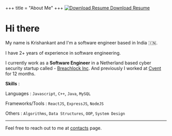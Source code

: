 +++
title = "About Me"
+++
[![Download Resume](https://img.icons8.com/color/30/000000/pdf.png) Download Resume](/pdf/KrishankantRay.pdf)

# Hi there

My name is Krishankant and I'm a software engineer based in India 🇮🇳.

I have 2+ years of experience in software engineering. 

I currently work as a **Software Engineer** in a Netherland based cyber security startup called - [Breachlock Inc](http://breachlock.com/). And previously I worked at [Cvent](https://www.cvent.com/) for 12 months. 

**Skills** : 

Languages : `Javascript`, `C++`, `Java`, `MySQL`

Frameworks/Tools : `ReactJS`, `ExpressJS`, `NodeJS`

Others : `Algorithms`, `Data Structures`, `OOP`, `System Design`


***


Feel free to reach out to me at [contacts](https://krishankantray.github.io/contact) page. 